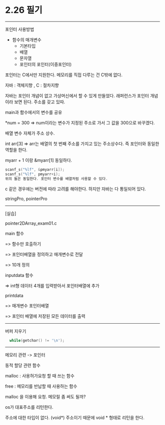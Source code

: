# 2.26 필기

---

포인터 사용방법

* 함수의 매개변수
  * 기본타입
  * 배열
  * 문자열
  * 포인터의 포인터(이중포인터)

포인터는 C에서만 지원한다. 메모리를 직접 다루는 건 C밖에 없다. 

자바 : 객체지향 , C : 절차지향

자바는 포인터 개념이 없고 가상머신에서 할 수 있게 만들었다. 래퍼런스가 포인터 개념이라 보면 된다. 주소를 갖고 있따. 



main과 함수에서의 변수를 공유

*num = 300 => num이라는 변수가 지정된 주소로 가서 그 값을 300으로 바꾸겠다. 



배열 변수 자체가 주소 상수.

int arr[3] => arr는 배열의 첫 번째 주소를 가지고 있는 주소상수다. 즉 포인터와 동일한 역할을 한다. 

myarr + 1 이랑 &myarr[1] 동일하다. 

```c
scanf_s("%lf", &pmyarr[i]);
scanf_s("%lf", pmyarr+i);
위의 둘은 동일한다. 포인터 변수를 배열처럼 사용할 수 있다.    
```



c 같은 경우에는 버전에 따라 고려를 해야한다. 하지만 자바는 다 통일되어 있다.



stringPro, pointerPro

---

[실습]

pointer2DArray_exam01.c

 main 함수

=> 함수만 호출하기

=> 포인터배열을 정의하고 매개변수로 전달

=> 10개 정의



inputdata 함수 

 => int형 데이터 4개를 입력받아서 포인터배열에 추가



printdata

=> 매개변수 포인터배열

=> 포인터 배열에 저장된 모든 데이터를 출력

----



버퍼 지우기

```c
  while(getchar() != '\n');
```

---



메모리 관련 -> 포인터

동적 할당 관련 함수

malloc : 사용허가요청 할 때 쓰는 함수

free : 메모리를 반납할 때 사용하는 함수 



malloc 을 이용해 요청. 메모릴 좀 써도 될까?

os가 대표주소를 리턴한다. 

주소에 대한 타입이 없다. (void*) 주소이기 때문에 void * 형태로 리턴을 한다.





